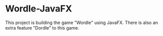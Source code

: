 # Wordle-JavaFX
This project is building the game "Wordle" using JavaFX. There is also an extra feature "Dordle" to this game.
